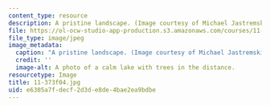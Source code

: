 ```yaml
---
content_type: resource
description: A pristine landscape. (Image courtesy of Michael Jastremski, openphoto.net.)
file: https://ol-ocw-studio-app-production.s3.amazonaws.com/courses/11-373-science-politics-and-environmental-policy-fall-2004/e6305a7fdecf2d3de8de4bae2ea9bdbe_11-373f04.jpg
file_type: image/jpeg
image_metadata:
  caption: "A pristine landscape. (Image courtesy of Michael Jastremski,\_[openphoto.net](http://openphoto.net/).)"
  credit: ''
  image-alt: A photo of a calm lake with trees in the distance.
resourcetype: Image
title: 11-373f04.jpg
uid: e6305a7f-decf-2d3d-e8de-4bae2ea9bdbe
---
```

